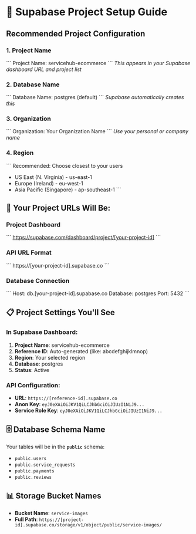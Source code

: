 # 🚀 Supabase Project Setup Guide

## **Recommended Project Configuration**

### **1. Project Name**
\`\`\`
Project Name: servicehub-ecommerce
\`\`\`
*This appears in your Supabase dashboard URL and project list*

### **2. Database Name**
\`\`\`
Database Name: postgres (default)
\`\`\`
*Supabase automatically creates this*

### **3. Organization**
\`\`\`
Organization: Your Organization Name
\`\`\`
*Use your personal or company name*

### **4. Region**
\`\`\`
Recommended: Choose closest to your users
- US East (N. Virginia) - us-east-1
- Europe (Ireland) - eu-west-1  
- Asia Pacific (Singapore) - ap-southeast-1
\`\`\`

## **🔗 Your Project URLs Will Be:**

### **Project Dashboard**
\`\`\`
https://supabase.com/dashboard/project/[your-project-id]
\`\`\`

### **API URL Format**
\`\`\`
https://[your-project-id].supabase.co
\`\`\`

### **Database Connection**
\`\`\`
Host: db.[your-project-id].supabase.co
Database: postgres
Port: 5432
\`\`\`

## **📋 Project Settings You'll See**

### **In Supabase Dashboard:**
1. **Project Name**: servicehub-ecommerce
2. **Reference ID**: Auto-generated (like: abcdefghijklmnop)
3. **Region**: Your selected region
4. **Database**: postgres
5. **Status**: Active

### **API Configuration:**
- **URL**: `https://[reference-id].supabase.co`
- **Anon Key**: `eyJ0eXAiOiJKV1QiLCJhbGciOiJIUzI1NiJ9...`
- **Service Role Key**: `eyJ0eXAiOiJKV1QiLCJhbGciOiJIUzI1NiJ9...`

## **🗄️ Database Schema Name**

Your tables will be in the **`public`** schema:
- `public.users`
- `public.service_requests`  
- `public.payments`
- `public.reviews`

## **📊 Storage Bucket Names**

- **Bucket Name**: `service-images`
- **Full Path**: `https://[project-id].supabase.co/storage/v1/object/public/service-images/`
